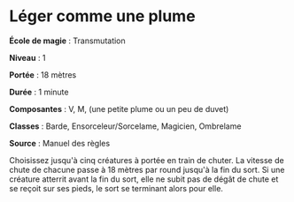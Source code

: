 # Léger comme une plume

**École de magie** : Transmutation

**Niveau** : 1

**Portée** : 18 mètres

**Durée** : 1 minute

**Composantes** : V, M, (une petite plume ou un peu de duvet)

**Classes** : Barde, Ensorceleur/Sorcelame, Magicien, Ombrelame

**Source** : Manuel des règles

Choisissez jusqu'à cinq créatures à portée en train de chuter. La vitesse de chute de chacune passe à 18 mètres par round jusqu'à la fin du sort. Si une créature atterrit avant la fin du sort, elle ne subit pas de dégât de chute et se reçoit sur ses pieds, le sort se terminant alors pour elle.

